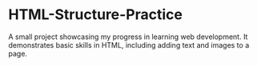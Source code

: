 # HTML-Structure-Practice
A small project showcasing my progress in learning web development. It demonstrates basic skills in HTML, including adding text and images to a page.
